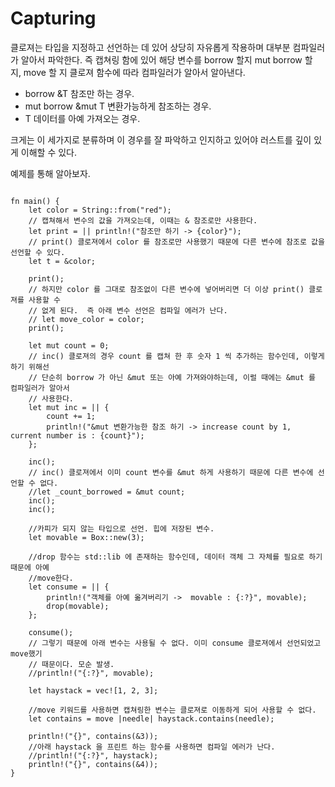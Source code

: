 # Capturing

클로져는 타입을 지정하고 선언하는 데 있어 상당히 자유롭게 작용하며 대부분 컴파일러가 알아서 파악한다. 
즉 캡쳐링 함에 있어 해당 변수를 borrow 할지 mut borrow 할 지, move 할 지 클로져 함수에 따라 컴파일러가 알아서 알아낸다.


*  borrow &T 참조만 하는 경우.
*  mut borrow &mut T 변환가능하게 참조하는 경우.
*  T 데이터를 아예 가져오는 경우. 

크게는 이 세가지로 분류하며 이 경우를 잘 파악하고 인지하고 있어야 러스트를 깊이 있게 이해할 수 있다. 

예제를 통해 알아보자.


```rust,editable

fn main() {
    let color = String::from("red");
    // 캡쳐해서 변수의 값을 가져오는데, 이때는 & 참조로만 사용한다.
    let print = || println!("참조만 하기 -> {color}");
    // print() 클로져에서 color 를 참조로만 사용했기 때문에 다른 변수에 참조로 값을 선언할 수 있다.
    let t = &color;

    print();
    // 하지만 color 를 그대로 참조없이 다른 변수에 넣어버리면 더 이상 print() 클로져를 사용할 수
    // 없게 된다.  즉 아래 변수 선언은 컴파일 에러가 난다.
    // let move_color = color;
    print();

    let mut count = 0;
    // inc() 클로져의 경우 count 를 캡쳐 한 후 숫자 1 씩 추가하는 함수인데, 이렇게 하기 위해선
    // 단순히 borrow 가 아닌 &mut 또는 아예 가져와야하는데, 이럴 때에는 &mut 를 컴파일러가 알아서
    // 사용한다.
    let mut inc = || {
        count += 1;
        println!("&mut 변환가능한 참조 하기 -> increase count by 1, current number is : {count}");
    };

    inc();
    // inc() 클로져에서 이미 count 변수를 &mut 하게 사용하기 때문에 다른 변수에 선언할 수 없다.
    //let _count_borrowed = &mut count;
    inc();
    inc();

    //카피가 되지 않는 타입으로 선언. 힙에 저장된 변수.
    let movable = Box::new(3);

    //drop 함수는 std::lib 에 존재하는 함수인데, 데이터 객체 그 자체를 필요로 하기 때문에 아예
    //move한다.
    let consume = || {
        println!("객체를 아예 옮겨버리기 ->  movable : {:?}", movable);
        drop(movable);
    };

    consume();
    // 그렇기 때문에 아래 변수는 사용될 수 없다. 이미 consume 클로져에서 선언되었고 move했기
    // 때문이다. 모순 발생.
    //println!("{:?}", movable);

    let haystack = vec![1, 2, 3];
    
    //move 키워드를 사용하면 캡쳐링한 변수는 클로져로 이동하게 되어 사용할 수 없다.
    let contains = move |needle| haystack.contains(needle);

    println!("{}", contains(&3));
    //아래 haystack 을 프린트 하는 함수를 사용하면 컴파일 에러가 난다. 
    //println!("{:?}", haystack);
    println!("{}", contains(&4));
}

```

